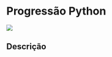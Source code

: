 # Progressão Python
<img src="https://ctnovatec.com.br/wp-content/uploads/2015/01/python-logo-master-v3-TM-flattened.png">

## Descrição




